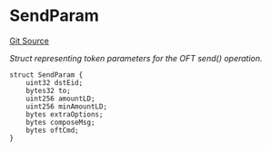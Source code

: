 # SendParam
[Git Source](https://github.com/malda-protocol/malda-lending/blob/acd5ab2b6c54b66703c366d922b6691b77a8c9fd/src\interfaces\external\layerzero\v2\ILayerZeroOFT.sol)

*Struct representing token parameters for the OFT send() operation.*


```solidity
struct SendParam {
    uint32 dstEid;
    bytes32 to;
    uint256 amountLD;
    uint256 minAmountLD;
    bytes extraOptions;
    bytes composeMsg;
    bytes oftCmd;
}
```

